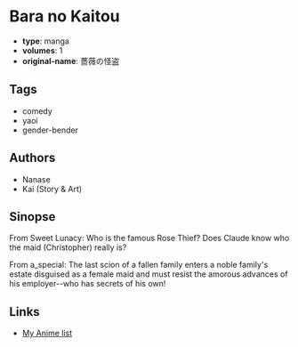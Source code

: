 # Bara no Kaitou

-   **type**: manga
-   **volumes**: 1
-   **original-name**: 薔薇の怪盗

## Tags

-   comedy
-   yaoi
-   gender-bender

## Authors

-   Nanase
-   Kai (Story & Art)

## Sinopse

From Sweet Lunacy:
Who is the famous Rose Thief? Does Claude know who the maid (Christopher) really is?

From a_special:
The last scion of a fallen family enters a noble family's estate disguised as a female maid and must resist the amorous advances of his employer--who has secrets of his own!

## Links

-   [My Anime list](https://myanimelist.net/manga/13961/Bara_no_Kaitou)

